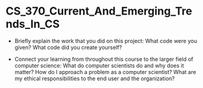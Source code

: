 # CS_370_Current_And_Emerging_Trends_In_CS

- Briefly explain the work that you did on this project: What code were you given? What code did you create yourself?


- Connect your learning from throughout this course to the larger field of computer science:
        What do computer scientists do and why does it matter?
        How do I approach a problem as a computer scientist?
        What are my ethical responsibilities to the end user and the organization?

